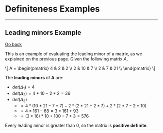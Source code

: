 # Definiteness Examples

<hr class="sep-both">

## Leading minors Example

[Go back](../index.md#definiteness-of-a-matrix)

This is an example of evaluating the leading minor of a matrix, as we explained on the previous page. Given the following matrix $A$,

<p>
\[
A = \begin{pmatrix}
4 & 2 & 2 \\
2 & 10 & 7 \\
2 & 7 & 21 \\
\end{pmatrix}
\]
</p>

The **leading minors** of **A** are:

* $det(\Delta_1) = 4$
* $det(\Delta_2) = 4 * 10 - 2 * 2 = 36$
* $det(\Delta_3)$
    * $= 4 * (10 * 21 - 7 * 7) - 2 * (2* 21 -2 * 7) + 2 * ( 2 * 7 - 2 * 10)$
    * $= 4 * 161 - 68 = 3 * 161 + 93$
    * $= (3*16)*10 + 100 - 7 + 3 = 576$

Every leading minor is greater than $0$, so the matrix is **positive definite**.